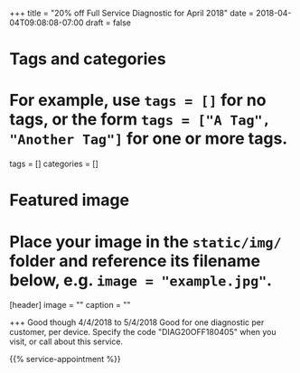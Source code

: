 +++
title = "20% off Full Service Diagnostic for April 2018"
date = 2018-04-04T09:08:08-07:00
draft = false

# Tags and categories
# For example, use `tags = []` for no tags, or the form `tags = ["A Tag", "Another Tag"]` for one or more tags.
tags = []
categories = []

# Featured image
# Place your image in the `static/img/` folder and reference its filename below, e.g. `image = "example.jpg"`.
[header]
image = ""
caption = ""

+++
Good though 4/4/2018 to 5/4/2018
Good for one diagnostic per customer, per device.
Specify the code "DIAG20OFF180405" when you visit, or call about this service.

{{% service-appointment %}}